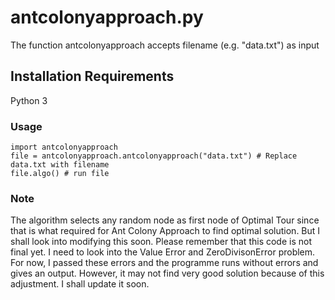 # antcolonyapproach.py

The function antcolonyapproach accepts filename (e.g. "data.txt") as input

## Installation Requirements

Python 3

### Usage

```python3
import antcolonyapproach
file = antcolonyapproach.antcolonyapproach("data.txt") # Replace data.txt with filename
file.algo() # run file
```
### Note

The algorithm selects any random node as first node of Optimal Tour since that is what required for Ant Colony Approach to find optimal solution. But I shall look into modifying this soon.
Please remember that this code is not final yet. I need to look into the Value Error and ZeroDivisonError problem. For now, I passed these errors and the programme runs without errors and gives an output. However, it may not find very good solution because of this adjustment. I shall update it soon.
